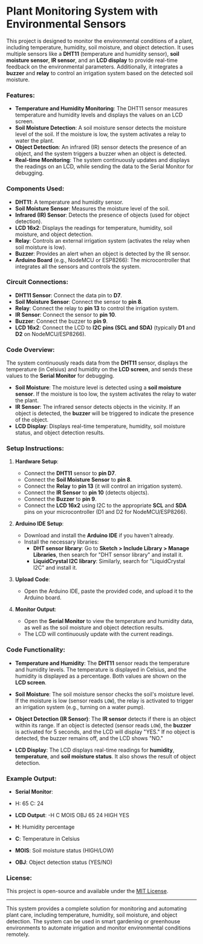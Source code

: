 # Plant Monitoring System with Environmental Sensors

This project is designed to monitor the environmental conditions of a plant, including temperature, humidity, soil moisture, and object detection. It uses multiple sensors like a **DHT11** (temperature and humidity sensor), **soil moisture sensor**, **IR sensor**, and an **LCD display** to provide real-time feedback on the environmental parameters. Additionally, it integrates a **buzzer** and **relay** to control an irrigation system based on the detected soil moisture.

### Features:
- **Temperature and Humidity Monitoring**: The DHT11 sensor measures temperature and humidity levels and displays the values on an LCD screen.
- **Soil Moisture Detection**: A soil moisture sensor detects the moisture level of the soil. If the moisture is low, the system activates a relay to water the plant.
- **Object Detection**: An infrared (IR) sensor detects the presence of an object, and the system triggers a buzzer when an object is detected.
- **Real-time Monitoring**: The system continuously updates and displays the readings on an LCD, while sending the data to the Serial Monitor for debugging.

### Components Used:
- **DHT11**: A temperature and humidity sensor.
- **Soil Moisture Sensor**: Measures the moisture level of the soil.
- **Infrared (IR) Sensor**: Detects the presence of objects (used for object detection).
- **LCD 16x2**: Displays the readings for temperature, humidity, soil moisture, and object detection.
- **Relay**: Controls an external irrigation system (activates the relay when soil moisture is low).
- **Buzzer**: Provides an alert when an object is detected by the IR sensor.
- **Arduino Board** (e.g., NodeMCU or ESP8266): The microcontroller that integrates all the sensors and controls the system.

### Circuit Connections:
- **DHT11 Sensor**: Connect the data pin to **D7**.
- **Soil Moisture Sensor**: Connect the sensor to **pin 8**.
- **Relay**: Connect the relay to **pin 13** to control the irrigation system.
- **IR Sensor**: Connect the sensor to **pin 10**.
- **Buzzer**: Connect the buzzer to **pin 9**.
- **LCD 16x2**: Connect the LCD to **I2C pins (SCL and SDA)** (typically **D1** and **D2** on NodeMCU/ESP8266).

### Code Overview:
The system continuously reads data from the **DHT11** sensor, displays the temperature (in Celsius) and humidity on the **LCD screen**, and sends these values to the **Serial Monitor** for debugging. 

- **Soil Moisture**: The moisture level is detected using a **soil moisture sensor**. If the moisture is too low, the system activates the relay to water the plant.
- **IR Sensor**: The infrared sensor detects objects in the vicinity. If an object is detected, the **buzzer** will be triggered to indicate the presence of the object.
- **LCD Display**: Displays real-time temperature, humidity, soil moisture status, and object detection results.

### Setup Instructions:
1. **Hardware Setup**: 
   - Connect the **DHT11** sensor to **pin D7**.
   - Connect the **Soil Moisture Sensor** to **pin 8**.
   - Connect the **Relay** to **pin 13** (it will control an irrigation system).
   - Connect the **IR Sensor** to **pin 10** (detects objects).
   - Connect the **Buzzer** to **pin 9**.
   - Connect the **LCD 16x2** using I2C to the appropriate **SCL** and **SDA** pins on your microcontroller (D1 and D2 for NodeMCU/ESP8266).

2. **Arduino IDE Setup**:
   - Download and install the **Arduino IDE** if you haven't already.
   - Install the necessary libraries:
     - **DHT sensor library**: Go to **Sketch > Include Library > Manage Libraries**, then search for "DHT sensor library" and install it.
     - **LiquidCrystal I2C library**: Similarly, search for "LiquidCrystal I2C" and install it.
   
3. **Upload Code**:
   - Open the Arduino IDE, paste the provided code, and upload it to the Arduino board.

4. **Monitor Output**:
   - Open the **Serial Monitor** to view the temperature and humidity data, as well as the soil moisture and object detection results.
   - The LCD will continuously update with the current readings.

### Code Functionality:
- **Temperature and Humidity**: The **DHT11** sensor reads the temperature and humidity levels. The temperature is displayed in Celsius, and the humidity is displayed as a percentage. Both values are shown on the **LCD screen**.
  
- **Soil Moisture**: The soil moisture sensor checks the soil's moisture level. If the moisture is low (sensor reads `LOW`), the relay is activated to trigger an irrigation system (e.g., turning on a water pump).
  
- **Object Detection (IR Sensor)**: The **IR sensor** detects if there is an object within its range. If an object is detected (sensor reads `LOW`), the **buzzer** is activated for 5 seconds, and the LCD will display "YES." If no object is detected, the buzzer remains off, and the LCD shows "NO."

- **LCD Display**: The LCD displays real-time readings for **humidity**, **temperature**, and **soil moisture status**. It also shows the result of object detection.

### Example Output:
- **Serial Monitor**:
- H: 65 C: 24

- **LCD Output**:
-H C MOIS OBJ 65 24 HIGH YES
- **H**: Humidity percentage
- **C**: Temperature in Celsius
- **MOIS**: Soil moisture status (HIGH/LOW)
- **OBJ**: Object detection status (YES/NO)

### License:
This project is open-source and available under the [MIT License](LICENSE).

---

This system provides a complete solution for monitoring and automating plant care, including temperature, humidity, soil moisture, and object detection. The system can be used in smart gardening or greenhouse environments to automate irrigation and monitor environmental conditions remotely.
